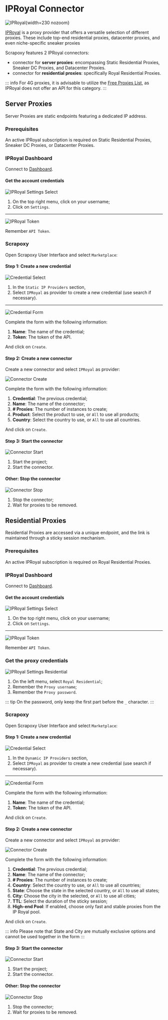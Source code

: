 # IPRoyal Connector

![IPRoyal](/assets/images/iproyal.svg){width=230 nozoom}

[IPRoyal](https://iproyal.com) is a proxy provider that offers a versatile selection of different proxies. These include top-end residential proxies, datacenter proxies, and even niche-specific sneaker proxies

Scrapoxy features 2 IPRoyal connectors:

- connector for **server proxies**: encompassing Static Residential Proxies, Sneaker DC Proxies, and Datacenter Proxies.
- connector for **residential proxies**: specifically Royal Residential Proxies.

::: info
For 4G proxies, it is advisable to utilize the [Free Proxies List](../freeproxies/guide),
as IPRoyal does not offer an API for this category.
:::


## Server Proxies

Server Proxies are static endpoints featuring a dedicated IP address. 


### Prerequisites

An active IPRoyal subscription is required on Static Residential Proxies, Sneaker DC Proxies, or Datacenter Proxies.


### IPRoyal Dashboard

Connect to [Dashboard](https://dashboard.iproyal.com).


#### Get the account credentials

![IPRoyal Settings Select](iproyal_settings_select.png)

1. On the top right menu, click on your username;
2. Click on `Settings`.

---

![IPRoyal Token](iproyal_token.png)

Remember `API Token`.


### Scrapoxy

Open Scrapoxy User Interface and select `Marketplace`:


#### Step 1: Create a new credential

![Credential Select](spx_credential_server_select.png)

1. In the `Static IP Providers` section,
2. Select `IPRoyal` as provider to create a new credential (use search if necessary).

---

![Credential Form](spx_credential_server_create.png)

Complete the form with the following information:
1. **Name**: The name of the credential;
2. **Token**: The token of the API.

And click on `Create`.


#### Step 2: Create a new connector

Create a new connector and select `IPRoyal` as provider:

![Connector Create](spx_connector_server_create.png)

Complete the form with the following information:
1. **Credential**: The previous credential;
2. **Name**: The name of the connector;
3. **# Proxies**: The number of instances to create;
4. **Product**: Select the product to use, or `All` to use all products;
5. **Country**: Select the country to use, or `All` to use all countries.

And click on `Create`.


#### Step 3: Start the connector

![Connector Start](spx_connector_start.png)

1. Start the project;
2. Start the connector.


#### Other: Stop the connector

![Connector Stop](spx_connector_stop.png)

1. Stop the connector;
2. Wait for proxies to be removed.


## Residential Proxies

Residential Proxies are accessed via a unique endpoint, and the link is maintained through a sticky session mechanism.


### Prerequisites

An active IPRoyal subscription is required on Royal Residential Proxies.


### IPRoyal Dashboard

Connect to [Dashboard](https://dashboard.iproyal.com).


#### Get the account credentials

![IPRoyal Settings Select](iproyal_settings_select.png)

1. On the top right menu, click on your username;
2. Click on `Settings`.

---

![IPRoyal Token](iproyal_token.png)

Remember `API Token`.


### Get the proxy credentials

![IPRoyal Settings Residential](iproyal_settings_residential.png)

1. On the left menu, select `Royal Residential`;
2. Remember the `Proxy username`;
3. Remember the `Proxy password`.

::: tip
On the password, only keep the first part before the `_` character.
:::


### Scrapoxy

Open Scrapoxy User Interface and select `Marketplace`:


#### Step 1: Create a new credential

![Credential Select](spx_credential_residential_select.png)

1. In the `Dynamic IP Providers` section,
2. Select `IPRoyal` as provider to create a new credential (use search if necessary).

---

![Credential Form](spx_credential_residential_create.png)

Complete the form with the following information:
1. **Name**: The name of the credential;
2. **Token**: The token of the API.

And click on `Create`.


#### Step 2: Create a new connector

Create a new connector and select `IPRoyal` as provider:

![Connector Create](spx_connector_residential_create.png)

Complete the form with the following information:
1. **Credential**: The previous credential;
2. **Name**: The name of the connector;
3. **# Proxies**: The number of instances to create;
4. **Country**: Select the country to use, or `All` to use all countries;
5. **State**: Choose the state in the selected country, or `All` to use all states;
6. **City**: Choose the city in the selected, or `All` to use all cities;
7. **TTL**: Select the duration of the sticky session;
8. **High-end Pool**: If enabled, choose only fast and stable proxies from the IP Royal pool.

And click on `Create`.

::: info
Please note that State and City are mutually exclusive options and cannot be used together in the form
:::


#### Step 3: Start the connector

![Connector Start](spx_connector_start.png)

1. Start the project;
2. Start the connector.


#### Other: Stop the connector

![Connector Stop](spx_connector_stop.png)

1. Stop the connector;
2. Wait for proxies to be removed.
